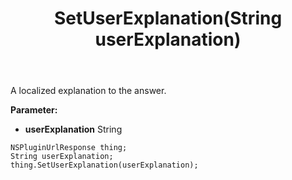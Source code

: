 ﻿---
uid: crmscript_ref_NSPluginUrlResponse_SetUserExplanation
title: SetUserExplanation(String userExplanation)
intellisense: NSPluginUrlResponse.SetUserExplanation
keywords: NSPluginUrlResponse, GetUserExplanation
so.topic: reference
---

A localized explanation to the answer.

**Parameter:** 
 - **userExplanation** String

```crmscript
NSPluginUrlResponse thing;
String userExplanation;
thing.SetUserExplanation(userExplanation);
```

